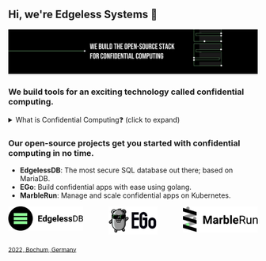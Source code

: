 ## Hi, we're Edgeless Systems 👋

![Edgeless Systems](/images/ES_banner.png)

### We build tools for an exciting technology called confidential computing.

<details> 
    <summary>What is Confidential Computing❓ (click to expand)</summary>
    <br>
    <ul>
    <li>Confidential Computing is a security paradigm that enables 🔐 encrypted and 🔎 verifiable processing of sensitive data at any scale.</li>
    <li>With it, cloud workloads become end-to-end secure and end-to-end verifiable.</li>
    <li>We have built easy-to-use, open-source tools that make confidential computing accessible and scalabe for everyone, check them out below.</li>
    <li>Visit our friends at the <a href="https://confidentialcomputing.io">Confidential Computing Consortium</a> to find out more about all things confidential computing.
    </ul>
</details>

### Our open-source projects get you started with confidential computing in no time.

* **EdgelessDB**: The most secure SQL database out there; based on MariaDB.
* **EGo**: Build confidential apps with ease using golang.
* **MarbleRun**: Manage and scale confidential apps on Kubernetes. 

<a href="https://github.com/edgelesssys/edgelessdb"><img align="left" src="/images/EDB.svg" alt="EDB banner" width="30%" style="max-width: 100%"></a> 
<a href="https://github.com/edgelesssys/marblerun"><img align="right" src="/images/MarbleRun.svg" alt="MarbleRun banner" width="30%" style="max-width: 100%"></a>
<p align="center"><a href="https://github.com/edgelesssys/ego"><img src="/images/EGo.svg" alt="EGo banner" width="20%" style="max-width: 100%"></a></p> 

<sub>[2022, Bochum, Germany](https://goo.gl/maps/VF9qjVtjzE8KT9jz6)</sub>
